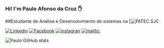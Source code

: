 ### Hi! I'm Paulo Afonso da Cruz ✋
##Estudante de Análise e Desenvolvimento de sistemas na [![FATEC.SJC](http://fatecsjc-prd.azurewebsites.net/)

[![Linkedin](	https://img.shields.io/badge/LinkedIn-0077B5?style=for-the-badge&logo=linkedin&logoColor=white)](https://www.linkedin.com/in/paulo-afonso-cruz-304256174/)
[![Facebook]( https://img.shields.io/badge/Facebook-1877F2?style=for-the-badge&logo=facebook&logoColor=whitee)](https://www.facebook.com/paulo.afonso.334)
[![instagran]( https://img.shields.io/badge/Instagram-E4405F?style=for-the-badge&logo=instagram&logoColor=white)](https://www.instagram.com/pauloafonsocruz/)
[![mailto:]( https://img.shields.io/badge/Microsoft_Outlook-0078D4?style=for-the-badge&logo=microsoft-outlook&logoColor=whitee)](mailto:paulo.cruz20@fatec.sp.gov.br)

![Paulo GitHub stats]( https://github-readme-stats.vercel.app/api?username=PauloCruz34&show_icons=true&theme=radical)
 
